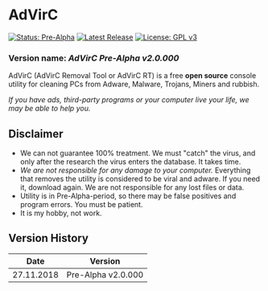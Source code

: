 # AdVirC

[![Status: Pre-Alpha](https://img.shields.io/badge/Status-Pre--Alpha-red.svg?style=for-the-badge)](https://sites.google.com/view/advirc)
[![Latest Release](https://img.shields.io/badge/Latest-Release-blue.svg?style=for-the-badge)](https://sites.google.com/view/advirc)
[![License: GPL v3](https://img.shields.io/badge/License-GPL%20v3-black.svg?style=for-the-badge)](https://www.gnu.org/licenses/gpl-3.0)

<!--
[![Status: Alpha](https://img.shields.io/badge/Status-Alpha-orange.svg?style=for-the-badge)](https://sites.google.com/view/advirc)
[![Status: Beta](https://img.shields.io/badge/Status-Beta-yellow.svg?style=for-the-badge)](https://sites.google.com/view/advirc)
[![Status: Release](https://img.shields.io/badge/Status-Release-green.svg?style=for-the-badge)](https://sites.google.com/view/advirc)
-->

### Version name: *AdVirC Pre-Alpha v2.0.000*

AdVirC (AdVirC Removal Tool or AdVirC RT) is a free **open source** console utility for cleaning PCs from Adware, Malware, Trojans, Miners and rubbish.

*If you have ads, third-party programs or your computer live your life, we may be able to help you.*



## Disclaimer
- We can not guarantee 100% treatment. We must "catch" the virus, and only after the research the virus enters the database. It takes time.
- *We are not responsible for any damage to your computer.* Everything that removes the utility is considered to be viral and adware. If you need it, download again. We are not responsible for any lost files or data.
- Utility is in Pre-Alpha-period, so there may be false positives and program errors. You must be patient.
- It is my hobby, not work.



## Version History
| Date       | Version            |
|------------|--------------------|
| 27.11.2018 | Pre-Alpha v2.0.000 |